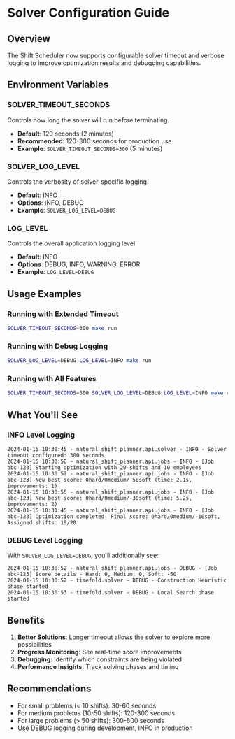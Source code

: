 # Solver Configuration Guide

## Overview

The Shift Scheduler now supports configurable solver timeout and verbose logging to improve optimization results and debugging capabilities.

## Environment Variables

### SOLVER_TIMEOUT_SECONDS

Controls how long the solver will run before terminating.

- **Default**: 120 seconds (2 minutes)
- **Recommended**: 120-300 seconds for production use
- **Example**: `SOLVER_TIMEOUT_SECONDS=300` (5 minutes)

### SOLVER_LOG_LEVEL

Controls the verbosity of solver-specific logging.

- **Default**: INFO
- **Options**: INFO, DEBUG
- **Example**: `SOLVER_LOG_LEVEL=DEBUG`

### LOG_LEVEL

Controls the overall application logging level.

- **Default**: INFO
- **Options**: DEBUG, INFO, WARNING, ERROR
- **Example**: `LOG_LEVEL=DEBUG`

## Usage Examples

### Running with Extended Timeout

```bash
SOLVER_TIMEOUT_SECONDS=300 make run
```

### Running with Debug Logging

```bash
SOLVER_LOG_LEVEL=DEBUG LOG_LEVEL=INFO make run
```

### Running with All Features

```bash
SOLVER_TIMEOUT_SECONDS=300 SOLVER_LOG_LEVEL=DEBUG LOG_LEVEL=INFO make run
```

## What You'll See

### INFO Level Logging

```
2024-01-15 10:30:45 - natural_shift_planner.api.solver - INFO - Solver timeout configured: 300 seconds
2024-01-15 10:30:50 - natural_shift_planner.api.jobs - INFO - [Job abc-123] Starting optimization with 20 shifts and 10 employees
2024-01-15 10:30:52 - natural_shift_planner.api.jobs - INFO - [Job abc-123] New best score: 0hard/0medium/-50soft (time: 2.1s, improvements: 1)
2024-01-15 10:30:55 - natural_shift_planner.api.jobs - INFO - [Job abc-123] New best score: 0hard/0medium/-30soft (time: 5.2s, improvements: 2)
2024-01-15 10:31:45 - natural_shift_planner.api.jobs - INFO - [Job abc-123] Optimization completed. Final score: 0hard/0medium/-10soft, Assigned shifts: 19/20
```

### DEBUG Level Logging

With `SOLVER_LOG_LEVEL=DEBUG`, you'll additionally see:

```
2024-01-15 10:30:52 - natural_shift_planner.api.jobs - DEBUG - [Job abc-123] Score details - Hard: 0, Medium: 0, Soft: -50
2024-01-15 10:30:52 - timefold.solver - DEBUG - Construction Heuristic phase started
2024-01-15 10:30:53 - timefold.solver - DEBUG - Local Search phase started
```

## Benefits

1. **Better Solutions**: Longer timeout allows the solver to explore more possibilities
2. **Progress Monitoring**: See real-time score improvements
3. **Debugging**: Identify which constraints are being violated
4. **Performance Insights**: Track solving phases and timing

## Recommendations

- For small problems (< 10 shifts): 30-60 seconds
- For medium problems (10-50 shifts): 120-300 seconds  
- For large problems (> 50 shifts): 300-600 seconds
- Use DEBUG logging during development, INFO in production